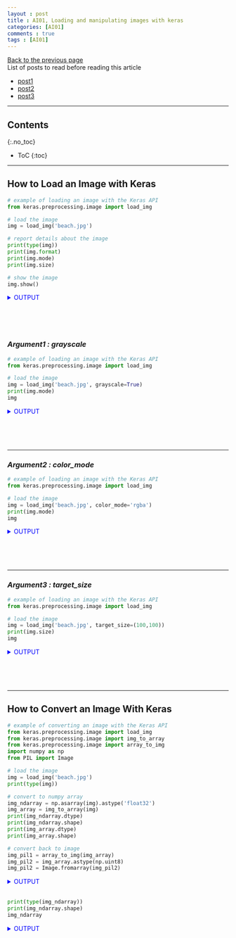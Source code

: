 ```yaml
---
layout : post
title : AI01, Loading and manipulating images with keras
categories: [AI01]
comments : true
tags : [AI01]
---
```

[Back to the previous page](https://userdyk-github.github.io/Study.html) <br>
List of posts to read before reading this article
- <a href='https://userdyk-github.github.io/'>post1</a>
- <a href='https://userdyk-github.github.io/'>post2</a>
- <a href='https://userdyk-github.github.io/'>post3</a>

---

## Contents
{:.no_toc}

* ToC
{:toc}

<hr class="division1">

## **How to Load an Image with Keras**

```python
# example of loading an image with the Keras API
from keras.preprocessing.image import load_img

# load the image
img = load_img('beach.jpg')

# report details about the image
print(type(img))
print(img.format)
print(img.mode)
print(img.size)

# show the image
img.show()
```
<details markdown="1">
<summary class='jb-small' style="color:blue">OUTPUT</summary>
<hr class='division3'>
<p>
  <class 'PIL.JpegImagePlugin.JpegImageFile'><br>
  JPEG<br>
  RGB<br>
  (640, 427)
</p>
![beach](https://user-images.githubusercontent.com/52376448/63721646-9e666c80-c88c-11e9-97ee-096cc2a4f9d1.jpg)
<hr class='division3'>
</details>

<br><br><br>

### ***Argument1 : grayscale***
```python
# example of loading an image with the Keras API
from keras.preprocessing.image import load_img

# load the image
img = load_img('beach.jpg', grayscale=True)
print(img.mode)
img
```
<details markdown="1">
<summary class='jb-small' style="color:blue">OUTPUT</summary>
<hr class='division3'>
<p>
  L
</p>
![다운로드](https://user-images.githubusercontent.com/52376448/63721802-f8ffc880-c88c-11e9-9c03-5999a37ca43b.png)
<hr class='division3'>
</details>

<br><br><br>

---

### ***Argument2 : color_mode***

```python
# example of loading an image with the Keras API
from keras.preprocessing.image import load_img

# load the image
img = load_img('beach.jpg', color_mode='rgba')
print(img.mode)
img
```
<details markdown="1">
<summary class='jb-small' style="color:blue">OUTPUT</summary>
<hr class='division3'>
<p>RGBA</p>
![다운로드 (1)](https://user-images.githubusercontent.com/52376448/63722390-0e292700-c88e-11e9-800d-dcdef10fbacc.png)
<hr class='division3'>
</details>

<br><br><br>

---

### ***Argument3 : target_size***

```python
# example of loading an image with the Keras API
from keras.preprocessing.image import load_img

# load the image
img = load_img('beach.jpg', target_size=(100,100))
print(img.size)
img
```
<details markdown="1">
<summary class='jb-small' style="color:blue">OUTPUT</summary>
<hr class='division3'>
<p>(100, 100)</p>
![다운로드 (2)](https://user-images.githubusercontent.com/52376448/63722417-1b461600-c88e-11e9-957d-5ba8aae1318b.png)
<hr class='division3'>
</details>

<br><br><br>


<hr class="division2">


## **How to Convert an Image With Keras**

```python
# example of converting an image with the Keras API
from keras.preprocessing.image import load_img
from keras.preprocessing.image import img_to_array
from keras.preprocessing.image import array_to_img
import numpy as np
from PIL import Image

# load the image
img = load_img('beach.jpg')
print(type(img))

# convert to numpy array
img_ndarray = np.asarray(img).astype('float32')
img_array = img_to_array(img)
print(img_ndarray.dtype)
print(img_ndarray.shape)
print(img_array.dtype)
print(img_array.shape)

# convert back to image
img_pil1 = array_to_img(img_array)
img_pil2 = img_array.astype(np.uint8)
img_pil2 = Image.fromarray(img_pil2)
```
<details markdown="1">
<summary class='jb-small' style="color:blue">OUTPUT</summary>
<hr class='division3'>
<p>
  <class 'PIL.JpegImagePlugin.JpegImageFile'><br>
  float32<br>
  (427, 640, 3)<br>
  float32<br>
  (427, 640, 3)
</p>
<hr class='division3'>
</details>

<br>

```python
print(type(img_ndarray))
print(img_ndarray.shape)
img_ndarray
```
<details markdown="1">
<summary class='jb-small' style="color:blue">OUTPUT</summary>
<hr class='division3'>
<p>
  <class 'numpy.ndarray'><br>
  (427, 640, 3)
</p>
```
array([[[ 47., 107., 195.],
        [ 47., 107., 195.],
        [ 46., 106., 194.],
        ...,
        [ 31.,  97., 191.],
        [ 30.,  96., 190.],
        [ 29.,  95., 189.]],

       [[ 46., 106., 194.],
        [ 47., 107., 195.],
        [ 47., 107., 195.],
        ...,
        [ 31.,  97., 191.],
        [ 31.,  97., 191.],
        [ 30.,  96., 190.]],

       [[ 46., 106., 194.],
        [ 48., 108., 196.],
        [ 51., 108., 197.],
        ...,
        [ 30.,  96., 190.],
        [ 31.,  97., 191.],
        [ 30.,  96., 190.]],

       ...,

       [[  1.,   1.,   3.],
        [  1.,   1.,   3.],
        [  3.,   3.,   1.],
        ...,
        [130., 149., 155.],
        [136., 155., 161.],
        [135., 152., 160.]],

       [[  0.,   1.,   0.],
        [  1.,   2.,   0.],
        [  1.,   2.,   0.],
        ...,
        [123., 143., 144.],
        [129., 148., 152.],
        [131., 148., 155.]],

       [[  1.,   0.,   5.],
        [  0.,   0.,   4.],
        [  0.,   1.,   0.],
        ...,
        [122., 142., 141.],
        [126., 146., 145.],
        [129., 147., 149.]]], dtype=float32)
```
<hr class='division3'>
</details>

<br>

```python
print(type(img_array))
print(img_array.shape)
img_array
```
<details markdown="1">
<summary class='jb-small' style="color:blue">OUTPUT</summary>
<hr class='division3'>
<p>
  <class 'numpy.ndarray'><br>
  (427, 640, 3)
</p>
```
array([[[ 47., 107., 195.],
        [ 47., 107., 195.],
        [ 46., 106., 194.],
        ...,
        [ 31.,  97., 191.],
        [ 30.,  96., 190.],
        [ 29.,  95., 189.]],

       [[ 46., 106., 194.],
        [ 47., 107., 195.],
        [ 47., 107., 195.],
        ...,
        [ 31.,  97., 191.],
        [ 31.,  97., 191.],
        [ 30.,  96., 190.]],

       [[ 46., 106., 194.],
        [ 48., 108., 196.],
        [ 51., 108., 197.],
        ...,
        [ 30.,  96., 190.],
        [ 31.,  97., 191.],
        [ 30.,  96., 190.]],

       ...,

       [[  1.,   1.,   3.],
        [  1.,   1.,   3.],
        [  3.,   3.,   1.],
        ...,
        [130., 149., 155.],
        [136., 155., 161.],
        [135., 152., 160.]],

       [[  0.,   1.,   0.],
        [  1.,   2.,   0.],
        [  1.,   2.,   0.],
        ...,
        [123., 143., 144.],
        [129., 148., 152.],
        [131., 148., 155.]],

       [[  1.,   0.,   5.],
        [  0.,   0.,   4.],
        [  0.,   1.,   0.],
        ...,
        [122., 142., 141.],
        [126., 146., 145.],
        [129., 147., 149.]]], dtype=float32)
```
<hr class='division3'>
</details>

<br>

```python
print(type(img_pil1))
print(img_pil1.format) 
print(img_pil1.mode)
print(img_pil1.size)
img_pil1
```
<details markdown="1">
<summary class='jb-small' style="color:blue">OUTPUT</summary>
<hr class='division3'>
<p>
  <class 'PIL.Image.Image'><br>
  None<br>
  RGB<br>
  (640, 427)
</p>  
![다운로드 (3)](https://user-images.githubusercontent.com/52376448/63722987-585ed800-c88f-11e9-8edf-586712ad87d1.png)
<hr class='division3'>
</details>

<br>

```python
print(type(img_pil2))
print(img_pil2.format) 
print(img_pil2.mode)
print(img_pil2.size)
img_pil2
```
<details markdown="1">
<summary class='jb-small' style="color:blue">OUTPUT</summary>
<hr class='division3'>
<p>
  <class 'PIL.Image.Image'><br>
  None<br>
  RGB<br>
  (640, 427)
</p>  
![다운로드 (4)](https://user-images.githubusercontent.com/52376448/63723086-9825bf80-c88f-11e9-8a45-e1e28158a1db.png)
<hr class='division3'>
</details>

<br><br><br>

<hr class="division2">


## **How to Save an Image With Keras**

```python
# example of saving an image with the Keras API
from keras.preprocessing.image import load_img
from keras.preprocessing.image import save_img
from keras.preprocessing.image import img_to_array

# load image as as grayscale
img = load_img('beach.jpg', color_mode='grayscale')

# convert image to a numpy array
img_array = img_to_array(img)

# save the image with a new filename
save_img('bondi_beach_grayscale.jpg', img_array)

# load the image to confirm it was saved correctly
img = load_img('bondi_beach_grayscale.jpg')
print(type(img))
print(img.format)
print(img.mode)
print(img.size)
img.show()
```
<details markdown="1">
<summary class='jb-small' style="color:blue">OUTPUT</summary>
<hr class='division3'>
<p>
  <class 'PIL.Image.Image'><br>
  None<br>
  RGB<br>
  (640, 427)
</p>
![bondi_beach_grayscale](https://user-images.githubusercontent.com/52376448/63722526-50526880-c88e-11e9-98b3-d8bc432be018.jpg)
<hr class='division3'>
</details>

<br><br><br>


<hr class="division1">

List of posts followed by this article
- [post1](https://userdyk-github.github.io/)
- <a href='https://userdyk-github.github.io/'>post2</a>
- <a href='https://userdyk-github.github.io/'>post3</a>

---

Reference
- [post1](https://userdyk-github.github.io/)
- <a href='https://userdyk-github.github.io/'>post2</a>
- <a href='https://userdyk-github.github.io/'>post3</a>

---

<details markdown="1">
<summary class='jb-small' style="color:blue">OUTPUT</summary>
<hr class='division3'>
<hr class='division3'>
</details>

